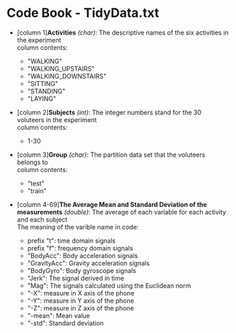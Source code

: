 # Code Book - TidyData.txt   
* [column 1]__Activities__ _(char)_: The descriptive names of the six activities in the experiment    
column contents:   
  + "WALKING"    
  + "WALKING_UPSTAIRS"   
  + "WALKING_DOWNSTAIRS"   
  + "SITTING"   
  + "STANDING"   
  + "LAYING"   
    
* [column 2]__Subjects__ _(int)_: The integer numbers stand for the 30 voluteers in the experiment   
column contents:   
  + 1-30    
     
* [column 3]__Group__ _(char)_: The partition data set that the voluteers belongs to    
column contents:   
  + "test"    
  + "train"    
      
* [column 4-69]__The Average Mean and Standard Deviation of the measurements__ _(double)_: The average of each variable for each activity and each subject    
  The meaning of the varible name in code:   
  - prefix "t": time domain signals   
  - prefix "f": frequency domain signals   
  - "BodyAcc": Body acceleration signals    
  - "GravityAcc": Gravity acceleration signals    
  - "BodyGyro": Body gyroscope signals    
  - "Jerk": The signal derived in time      
  - "Mag": The signals calculated using the Euclidean norm     
  - "-X": measure in X axis of the phone     
  - "-Y": measure in Y axis of the phone     
  - "-Z": measure in Z axis of the phone     
  - "-mean": Mean value    
  - "-std": Standard deviation